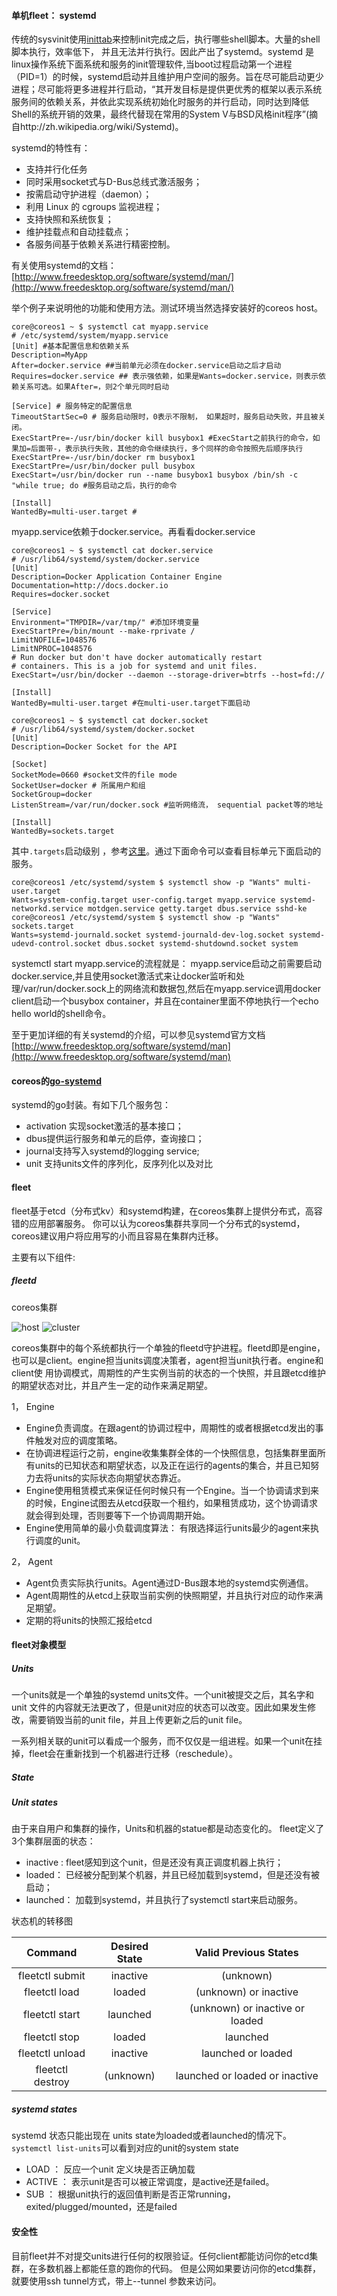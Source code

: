 #### 单机fleet： systemd

传统的sysvinit使用[inittab](http://www.2cto.com/os/201108/98426.html)来控制init完成之后，执行哪些shell脚本。大量的shell脚本执行，效率低下， 并且无法并行执行。因此产出了systemd。systemd 是linux操作系统下面系统和服务的init管理软件,当boot过程启动第一个进程（PID=1）的时候，systemd启动并且维护用户空间的服务。旨在尽可能启动更少进程；尽可能将更多进程并行启动，“其开发目标是提供更优秀的框架以表示系统服务间的依赖关系，并依此实现系统初始化时服务的并行启动，同时达到降低Shell的系统开销的效果，最终代替现在常用的System V与BSD风格init程序”(摘自http://zh.wikipedia.org/wiki/Systemd)。

systemd的特性有：
* 支持并行化任务
* 同时采用socket式与D-Bus总线式激活服务；
* 按需启动守护进程（daemon）；
* 利用 Linux 的 cgroups 监视进程；
* 支持快照和系统恢复；
* 维护挂载点和自动挂载点；
* 各服务间基于依赖关系进行精密控制。

有关使用systemd的文档： [http://www.freedesktop.org/software/systemd/man/](http://www.freedesktop.org/software/systemd/man/)

举个例子来说明他的功能和使用方法。测试环境当然选择安装好的coreos host。
```
core@coreos1 ~ $ systemctl cat myapp.service 
# /etc/systemd/system/myapp.service 
[Unit] #基本配置信息和依赖关系
Description=MyApp 
After=docker.service ##当前单元必须在docker.service启动之后才启动
Requires=docker.service ## 表示强依赖，如果是Wants=docker.service，则表示依赖关系可选。如果After=，则2个单元同时启动

[Service] # 服务特定的配置信息
TimeoutStartSec=0 # 服务启动限时，0表示不限制， 如果超时，服务启动失败，并且被关闭。
ExecStartPre=-/usr/bin/docker kill busybox1 #ExecStart之前执行的命令，如果加=后面带-，表示执行失败，其他的命令继续执行，多个同样的命令按照先后顺序执行
ExecStartPre=-/usr/bin/docker rm busybox1 
ExecStartPre=/usr/bin/docker pull busybox 
ExecStart=/usr/bin/docker run --name busybox1 busybox /bin/sh -c "while true; do #服务启动之后，执行的命令

[Install] 
WantedBy=multi-user.target #
```
myapp.service依赖于docker.service。再看看docker.service
```
core@coreos1 ~ $ systemctl cat docker.service 
# /usr/lib64/systemd/system/docker.service 
[Unit] 
Description=Docker Application Container Engine 
Documentation=http://docs.docker.io 
Requires=docker.socket 

[Service] 
Environment="TMPDIR=/var/tmp/" #添加环境变量
ExecStartPre=/bin/mount --make-rprivate / 
LimitNOFILE=1048576 
LimitNPROC=1048576 
# Run docker but don't have docker automatically restart 
# containers. This is a job for systemd and unit files. 
ExecStart=/usr/bin/docker --daemon --storage-driver=btrfs --host=fd:// 

[Install] 
WantedBy=multi-user.target #在multi-user.target下面启动

core@coreos1 ~ $ systemctl cat docker.socket 
# /usr/lib64/systemd/system/docker.socket 
[Unit] 
Description=Docker Socket for the API 

[Socket] 
SocketMode=0660 #socket文件的file mode
SocketUser=docker # 所属用户和组
SocketGroup=docker 
ListenStream=/var/run/docker.sock #监听网络流， sequential packet等的地址

[Install] 
WantedBy=sockets.target 

```
其中`.targets`启动级别 ，参考[这里](http://zh.wikipedia.org/wiki/%E8%BF%90%E8%A1%8C%E7%BA%A7%E5%88%AB)。通过下面命令可以查看目标单元下面启动的服务。
```
core@coreos1 /etc/systemd/system $ systemctl show -p "Wants" multi-user.target 
Wants=system-config.target user-config.target myapp.service systemd-networkd.service motdgen.service getty.target dbus.service sshd-ke 
core@coreos1 /etc/systemd/system $ systemctl show -p "Wants" sockets.target 
Wants=systemd-journald.socket systemd-journald-dev-log.socket systemd-udevd-control.socket dbus.socket systemd-shutdownd.socket system
```
systemctl start myapp.service的流程就是： myapp.service启动之前需要启动docker.service,并且使用socket激活式来让docker监听和处理/var/run/docker.sock上的网络流和数据包,然后在myapp.service调用docker client启动一个busybox container，并且在container里面不停地执行一个echo hello world的shell命令。

至于更加详细的有关systemd的介绍，可以参见systemd官方文档[http://www.freedesktop.org/software/systemd/man](http://www.freedesktop.org/software/systemd/man)

#### coreos的[go-systemd](https://github.com/coreos/go-systemd)
systemd的go封装。有如下几个服务包：
* activation 实现socket激活的基本接口；
* dbus提供运行服务和单元的启停，查询接口；
* journal支持写入systemd的logging service;
* unit 支持units文件的序列化，反序列化以及对比

#### fleet


fleet基于etcd（分布式kv）和systemd构建，在coreos集群上提供分布式，高容错的应用部署服务。
你可以认为coreos集群共享同一个分布式的systemd，coreos建议用户将应用写的小而且容易在集群内迁移。

主要有以下组件:

##### fleetd 

coreos集群

![host](https://coreos.com/assets/images/media/Host-Diagram.png)
![cluster](https://coreos.com/assets/images/media/5-Machine-Cluster.png)

coreos集群中的每个系统都执行一个单独的fleetd守护进程。fleetd即是engine，也可以是client。engine担当units调度决策者，agent担当unit执行者。engine和client使
用协调模式，周期性的产生实例当前的状态的一个快照，并且跟etcd维护的期望状态对比，并且产生一定的动作来满足期望。



1， Engine

* Engine负责调度。在跟agent的协调过程中，周期性的或者根据etcd发出的事件触发对应的调度策略。
* 在协调进程运行之前，engine收集集群全体的一个快照信息，包括集群里面所有units的已知状态和期望状态，以及正在运行的agents的集合，并且已知努力去将units的实际状态向期望状态靠近。
* Engine使用租赁模式来保证任何时候只有一个Engine。当一个协调请求到来的时候，Engine试图去从etcd获取一个租约，如果租赁成功，这个协调请求就会得到处理，否则要等下一个协调周期开始。
* Engine使用简单的最小负载调度算法： 有限选择运行units最少的agent来执行调度的unit。

2， Agent

* Agent负责实际执行units。Agent通过D-Bus跟本地的systemd实例通信。
* Agent周期性的从etcd上获取当前实例的快照期望，并且执行对应的动作来满足期望。
* 定期的将units的快照汇报给etcd

#### fleet对象模型

##### Units

一个units就是一个单独的systemd units文件。一个unit被提交之后，其名字和unit 文件的内容就无法更改了，但是unit对应的状态可以改变。因此如果发生修改，需要销毁当前的unit file，并且上传更新之后的unit file。

一系列相关联的unit可以看成一个服务，而不仅仅是一组进程。如果一个unit在挂掉，fleet会在重新找到一个机器进行迁移（reschedule）。

##### State

##### Unit states
由于来自用户和集群的操作，Units和机器的statue都是动态变化的。 
fleet定义了3个集群层面的状态：
* inactive : fleet感知到这个unit，但是还没有真正调度机器上执行；
* loaded： 已经被分配到某个机器，并且已经加载到systemd，但是还没有被启动；
* launched： 加载到systemd，并且执行了systemctl start来启动服务。

状态机的转移图

| Command	| Desired State	| Valid Previous States | 
| :-----: | :-----------: | :-------------------: |
| fleetctl submit |	inactive |	(unknown) | 
| fleetctl load	| loaded | (unknown) or inactive | 
| fleetctl start | launched |	(unknown) or inactive or loaded | 
| fleetctl stop |	loaded | launched |
| fleetctl unload |	inactive | launched or loaded |
| fleetctl destroy |	(unknown)	| launched or loaded or inactive | 

##### systemd states

systemd 状态只能出现在 units state为loaded或者launched的情况下。`systemctl list-units`可以看到对应的unit的system state

* LOAD ： 反应一个unit 定义块是否正确加载
* ACTIVE ： 表示unit是否可以被正常调度，是active还是failed。
* SUB ： 根据unit执行的返回值判断是否正常running，exited/plugged/mounted，还是failed

#### 安全性

目前fleet并不对提交units进行任何的权限验证。任何client都能访问你的etcd集群，在多数机器上都能任意的跑你的代码。
但是公网如果要访问你的etcd集群，就要使用ssh tunnel方式，带上--tunnel 参数来访问。



